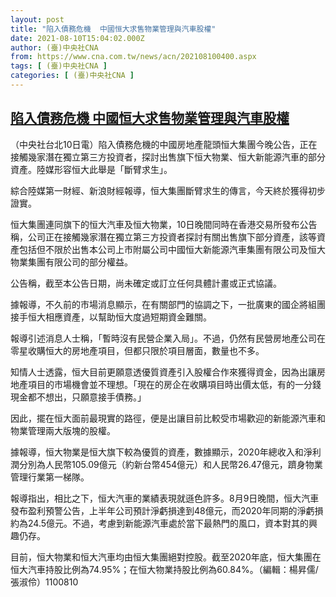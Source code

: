 ```yaml
---
layout: post
title: "陷入債務危機  中國恒大求售物業管理與汽車股權"
date: 2021-08-10T15:04:02.000Z
author: (臺)中央社CNA
from: https://www.cna.com.tw/news/acn/202108100400.aspx
tags: [ (臺)中央社CNA ]
categories: [ (臺)中央社CNA ]
---
```

<!--1628607842000-->
[陷入債務危機  中國恒大求售物業管理與汽車股權](https://www.cna.com.tw/news/acn/202108100400.aspx)
------

<div>
<div></div><div class="paragraph"><p>（中央社台北10日電）陷入債務危機的中國房地產龍頭恒大集團今晚公告，正在接觸幾家潛在獨立第三方投資者，探討出售旗下恒大物業、恒大新能源汽車的部分資產。陸媒形容恒大此舉是「斷臂求生」。</p><p>綜合陸媒第一財經、新浪財經報導，恒大集團斷臂求生的傳言，今天終於獲得初步證實。</p><p>恒大集團連同旗下的恒大汽車及恒大物業，10日晚間同時在香港交易所發布公告稱，公司正在接觸幾家潛在獨立第三方投資者探討有關出售旗下部分資產，該等資產包括但不限於出售本公司上市附屬公司中國恒大新能源汽車集團有限公司及恒大物業集團有限公司的部分權益。</p><p>公告稱，截至本公告日期，尚未確定或訂立任何具體計畫或正式協議。</p><p>據報導，不久前的市場消息顯示，在有關部門的協調之下，一批廣東的國企將組團接手恒大相應資產，以幫助恒大度過短期資金難關。</p><p>報導引述消息人士稱，「暫時沒有民營企業入局」。不過，仍然有民營房地產公司在零星收購恒大的房地產項目，但都只限於項目層面，數量也不多。</p><p>知情人士透露，恒大目前更願意透優質資產引入股權合作來獲得資金，因為出讓房地產項目的市場機會並不理想。「現在的房企在收購項目時出價太低，有的一分錢現金都不想出，只願意接手債務。」</p><p>因此，擺在恒大面前最現實的路徑，便是出讓目前比較受市場歡迎的新能源汽車和物業管理兩大版塊的股權。</p><p>據報導，恒大物業是恒大旗下較為優質的資產，數據顯示，2020年總收入和淨利潤分別為人民幣105.09億元（約新台幣454億元）和人民幣26.47億元，躋身物業管理行業第一梯隊。</p><p>報導指出，相比之下，恒大汽車的業績表現就遜色許多。8月9日晚間，恒大汽車發布盈利預警公告，上半年公司預計淨虧損達到48億元，而2020年同期的淨虧損約為24.5億元。不過，考慮到新能源汽車處於當下最熱門的風口，資本對其的興趣仍存。</p><p>目前，恒大物業和恒大汽車均由恒大集團絕對控股。截至2020年底，恒大集團在恒大汽車持股比例為74.95%；在恒大物業持股比例為60.84%。（編輯：楊昇儒/張淑伶）1100810</p></div>
</div>
